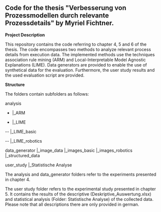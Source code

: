 Code for the thesis "Verbesserung von Prozessmodellen durch relevante Prozessdetails" by Myriel Fichtner.
--
**Project Description**

This repository contains the code referring to chapter 4, 5 and 6 of the thesis.
The code encompasses two methods to analyze relevant process details from execution data. The implemented methods use the techniques association rule mining (ARM) and Local-Interpretable Model Agnostic Explanations (LIME).
Data generators are provided to enable the use of synthetical data for the evaluation.
Furthermore, the user study results and the used evaluation script are provided.

**Structure**

The folders contain subfolders as follows:

analysis

- |_ARM

- |_LIME

--  |_LIME_basic
  
--  |_LIME_robotics

data_generator
|_image_data
  |_images_basic
  |_images_robotics
|_structured_data

user_study
|_Statistische Analyse


The analysis and data_generator folders refer to the experiments presented in chapter 4.

The user study folder refers to the experimental study presented in chapter 5. It contains the results of the descriptive (Deskriptive_Auswertung.xlsx) and statistical analysis (Folder: Statistische Analyse) of the collected data.
Please note that all descriptions there are only provided in german.
